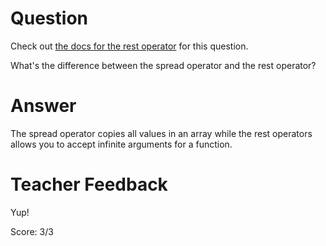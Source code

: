 # Question
Check out [the docs for the rest operator](https://developer.mozilla.org/en-US/docs/Web/JavaScript/Reference/Functions/rest_parameters) for this question.

What's the difference between the spread operator and the rest operator?

# Answer
The spread operator copies all values in an array while the rest operators allows you to accept infinite arguments for a function.

# Teacher Feedback

Yup! 

Score: 3/3